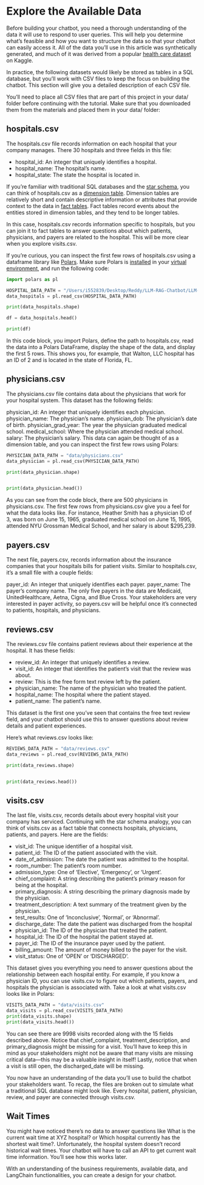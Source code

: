 # Explore the Available Data

Before building your chatbot, you need a thorough understanding of the data it will use to respond to user queries. This will help you determine what’s feasible and how you want to structure the data so that your chatbot can easily access it. All of the data you’ll use in this article was synthetically generated, and much of it was derived from a popular [health care dataset](https://www.kaggle.com/datasets/prasad22/healthcare-dataset) on Kaggle.

In practice, the following datasets would likely be stored as tables in a SQL database, but you’ll work with CSV files to keep the focus on building the chatbot. This section will give you a detailed description of each CSV file.

You’ll need to place all CSV files that are part of this project in your data/ folder before continuing with the tutorial. Make sure that you downloaded them from the materials and placed them in your data/ folder:

## hospitals.csv

The hospitals.csv file records information on each hospital that your company manages. There 30 hospitals and three fields in this file:

- hospital_id: An integer that uniquely identifies a hospital.
- hospital_name: The hospital’s name.
- hospital_state: The state the hospital is located in.

If you’re familiar with traditional SQL databases and the [star schema](https://en.wikipedia.org/wiki/Star_schema), you can think of hospitals.csv as a [dimension table](https://en.wikipedia.org/wiki/Star_schema#Dimension_tables). Dimension tables are relatively short and contain descriptive information or attributes that provide context to the data in [fact tables](https://en.wikipedia.org/wiki/Star_schema#Fact_tables). Fact tables record events about the entities stored in dimension tables, and they tend to be longer tables.

In this case, hospitals.csv records information specific to hospitals, but you can join it to fact tables to answer questions about which patients, physicians, and payers are related to the hospital. This will be more clear when you explore visits.csv.

If you’re curious, you can inspect the first few rows of hospitals.csv using a dataframe library like [Polars](https://realpython.com/polars-python/#the-python-polars-library). Make sure Polars is [installed](https://realpython.com/polars-python/#installing-python-polars) in your [virtual environment](https://realpython.com/python-virtual-environments-a-primer/), and run the following code:

```python
import polars as pl

HOSPITAL_DATA_PATH = "/Users/i552839/Desktop/Reddy/LLM-RAG-Chatbot/LLM-RAG-Chatbot/langchain/data/hospitals.csv"
data_hospitals = pl.read_csv(HOSPITAL_DATA_PATH)

print(data_hospitals.shape)

df = data_hospitals.head()

print(df)

```

In this code block, you import Polars, define the path to hospitals.csv, read the data into a Polars DataFrame, display the shape of the data, and display the first 5 rows. This shows you, for example, that Walton, LLC hospital has an ID of 2 and is located in the state of Florida, FL.

## physicians.csv

The physicians.csv file contains data about the physicians that work for your hospital system. This dataset has the following fields:

physician_id: An integer that uniquely identifies each physician.
physician_name: The physician’s name.
physician_dob: The physician’s date of birth.
physician_grad_year: The year the physician graduated medical school.
medical_school: Where the physician attended medical school.
salary: The physician’s salary.
This data can again be thought of as a dimension table, and you can inspect the first few rows using Polars:

```python
PHYSICIAN_DATA_PATH = "data/physicians.csv"
data_physician = pl.read_csv(PHYSICIAN_DATA_PATH)

print(data_physician.shape)


print(data_physician.head())
```

As you can see from the code block, there are 500 physicians in physicians.csv. The first few rows from physicians.csv give you a feel for what the data looks like. For instance, Heather Smith has a physician ID of 3, was born on June 15, 1965, graduated medical school on June 15, 1995, attended NYU Grossman Medical School, and her salary is about $295,239.

## payers.csv

The next file, payers.csv, records information about the insurance companies that your hospitals bills for patient visits. Similar to hospitals.csv, it’s a small file with a couple fields:

payer_id: An integer that uniquely identifies each payer.
payer_name: The payer’s company name.
The only five payers in the data are Medicaid, UnitedHealthcare, Aetna, Cigna, and Blue Cross. Your stakeholders are very interested in payer activity, so payers.csv will be helpful once it’s connected to patients, hospitals, and physicians.

## reviews.csv

The reviews.csv file contains patient reviews about their experience at the hospital. It has these fields:

- review_id: An integer that uniquely identifies a review.
- visit_id: An integer that identifies the patient’s visit that the review was about.
- review: This is the free form text review left by the patient.
- physician_name: The name of the physician who treated the patient.
- hospital_name: The hospital where the patient stayed.
- patient_name: The patient’s name.

This dataset is the first one you’ve seen that contains the free text review field, and your chatbot should use this to answer questions about review details and patient experiences.

Here’s what reviews.csv looks like:

```python
REVIEWS_DATA_PATH = "data/reviews.csv"
data_reviews = pl.read_csv(REVIEWS_DATA_PATH)

print(data_reviews.shape)


print(data_reviews.head())
```

## visits.csv

The last file, visits.csv, records details about every hospital visit your company has serviced. Continuing with the star schema analogy, you can think of visits.csv as a fact table that connects hospitals, physicians, patients, and payers. Here are the fields:

- visit_id: The unique identifier of a hospital visit.
- patient_id: The ID of the patient associated with the visit.
- date_of_admission: The date the patient was admitted to the hospital.
- room_number: The patient’s room number.
- admission_type: One of ‘Elective’, ‘Emergency’, or ‘Urgent’.
- chief_complaint: A string describing the patient’s primary reason for being at the hospital.
- primary_diagnosis: A string describing the primary diagnosis made by the physician.
- treatment_description: A text summary of the treatment given by the physician.
- test_results: One of ‘Inconclusive’, ‘Normal’, or ‘Abnormal’.
- discharge_date: The date the patient was discharged from the hospital
- physician_id: The ID of the physician that treated the patient.
- hospital_id: The ID of the hospital the patient stayed at.
- payer_id: The ID of the insurance payer used by the patient.
- billing_amount: The amount of money billed to the payer for the visit.
- visit_status: One of ‘OPEN’ or ‘DISCHARGED’.

This dataset gives you everything you need to answer questions about the relationship between each hospital entity. For example, if you know a physician ID, you can use visits.csv to figure out which patients, payers, and hospitals the physician is associated with. Take a look at what visits.csv looks like in Polars:

```python
VISITS_DATA_PATH = "data/visits.csv"
data_visits = pl.read_csv(VISITS_DATA_PATH)
print(data_visits.shape)
print(data_visits.head())

```

You can see there are 9998 visits recorded along with the 15 fields described above. Notice that chief_complaint, treatment_description, and primary_diagnosis might be missing for a visit. You’ll have to keep this in mind as your stakeholders might not be aware that many visits are missing critical data—this may be a valuable insight in itself! Lastly, notice that when a visit is still open, the discharged_date will be missing.

You now have an understanding of the data you’ll use to build the chatbot your stakeholders want. To recap, the files are broken out to simulate what a traditional SQL database might look like. Every hospital, patient, physician, review, and payer are connected through visits.csv.

## Wait Times

You might have noticed there’s no data to answer questions like What is the current wait time at XYZ hospital? or Which hospital currently has the shortest wait time?. Unfortunately, the hospital system doesn’t record historical wait times. Your chatbot will have to call an API to get current wait time information. You’ll see how this works later.

With an understanding of the business requirements, available data, and LangChain functionalities, you can create a design for your chatbot.
